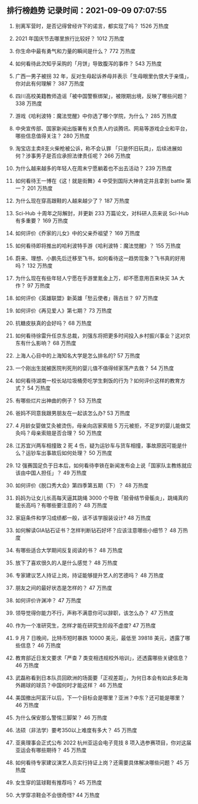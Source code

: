 
## 排行榜趋势 记录时间：2021-09-09 07:07:55
  
  1. 别离军营时，是否记得曾经许下的诺言，都实现了吗？ 1526 万热度
    
  2. 2021 年国庆节去哪里旅行比较好？ 1012 万热度
    
  3. 你生命中最有勇气和力量的瞬间是什么？ 772 万热度
    
  4. 如何看待此次知乎采购的「月饼」导致腹泻的事件？ 543 万热度
    
  5. 广西一男子被拐 32 年，反对生母起诉养母并表示「生母眼里仇恨大于亲情」，你对此有何理解？ 387 万热度
    
  6. 四川高校美籍教师造谣「被中国警察绑架」，被限期出境，反映了哪些问题？ 338 万热度
    
  7. 游戏《哈利波特：魔法觉醒》中你选了哪个学院，为什么？ 285 万热度
    
  8. 中央宣传部、国家新闻出版署有关负责人约谈腾讯、网易等游戏企业和平台，哪些信息值得关注？ 280 万热度
    
  9. 淘宝店主卖8支火柴枪被公诉，称不会认罪 「只是怀旧玩具」，后续进展如何？涉事男子是否应承担法律责任呢？ 266 万热度
    
  10. 为什么越来越多的年轻人在周末宁愿躺着也不出去活动？ 239 万热度
    
  11. 如何看待王一博在《这！就是街舞》4 中受到国际大神肯定并且拿到 battle 第一？ 201 万热度
    
  12. 为什么现在穿高跟鞋的人越来越少了？ 187 万热度
    
  13. Sci-Hub 十周年之际解封，并更新 233 万篇论文，对科研人员来说 Sci-Hub 有多重要？ 169 万热度
    
  14. 如何评价《乔家的儿女》中的父亲乔祖望？ 169 万热度
    
  15. 如何看待即将推出的哈利波特手游《哈利波特：魔法觉醒》？ 155 万热度
    
  16. 蔚来、理想、小鹏先后迁移至飞书，如何看待这一趋势现象？飞书真的好用吗？ 132 万热度
    
  17. 为什么现在有些年轻人宁愿在手游里氪金上万，却不愿意用百来块买 3A 大作？ 97 万热度
    
  18. 如何评价《英雄联盟》新英雄「愁云使者」薇古丝？ 97 万热度
    
  19. 如何评价《再见爱人》第七期？ 73 万热度
    
  20. 抗糖皮肤真的会好吗？ 68 万热度
    
  21. 如何看待徐雷升任京东总裁，刘强东将把更多时间投入乡村振兴事业？这对京东有什么影响？ 68 万热度
    
  22. 上海人心目中的上海知名大学是怎么排名的? 57 万热度
    
  23. 一个刚出生就被医院判死刑的婴儿值不值得倾家荡产去救？ 54 万热度
    
  24. 如何看待湖南一校长站垃圾桶旁吃学生剩饭的行为？如何评价这样的教育方式？ 54 万热度
    
  25. 有哪些烂片出神曲的例子？ 53 万热度
    
  26. 爸妈不同意我跟男朋友在一起该怎么办? 53 万热度
    
  27. 4 月龄女婴做艾灸被烫伤，母亲向店家索赔 5 万元被拒，不足岁的婴儿能做艾灸吗？母亲索赔是否合理？ 50 万热度
    
  28. 江苏宜兴两车相撞致 2 死 4 伤，疑为运钞车与货车相撞，事故原因可能是什么？运钞车出事故后如何处理？ 50 万热度
    
  29. 12 强赛国足负于日本后，如何看待李铁在新闻发布会上说「国家队主教练就应该由中国人担任」？ 49 万热度
    
  30. 如何评价《脱口秀大会》第四季第五期（下）？ 48 万热度
    
  31. 妈妈为让女儿长高每天逼其跳绳 3000 个导致「胫骨结节骨骺炎」，跳绳真的能长高吗？有哪些要注意的？ 48 万热度
    
  32. 家庭条件和学习成绩都一般，该不该学服装设计? 48 万热度
    
  33. 如何解读GIA钻石证书？怎样判断钻石好坏？应该注意哪些小细节？ 48 万热度
    
  34. 有哪些适合大学期间反复阅读的书？ 48 万热度
    
  35. 放下了喜欢很久的人是什么感觉？ 48 万热度
    
  36. 专家建议艺人持证上岗，持证能够提升艺人的艺德吗？ 48 万热度
    
  37. 朋友之间的最好状态是怎样的？ 47 万热度
    
  38. 如何评价许渊冲？ 47 万热度
    
  39. 领导觉得你能力不行，声称不满意你可以辞职，该怎么办？ 47 万热度
    
  40. 作为一个准研究生，怎样才能在研究生阶段不虚度? 47 万热度
    
  41. 9 月 7 日晚间，比特币短时暴跌 10000 美元，最低至  39818 美元，透露了哪些信息？ 46 万热度
    
  42. 教育部近日发文要求「严查 7 类变相违规校外培训」，还透露哪些关键信息？ 46 万热度
    
  43. 武磊称看到日本队员回欧洲的场面要「正视差距」，为何日本会有如此多赴海外踢球的球员？中国何时才能这样？ 46 万热度
    
  44. 美国撤出阿富汗以后，下一个目标会是哪里？亚洲？中东？还可能是哪里？ 46 万热度
    
  45. 为什么保安那么警惕三脚架？ 46 万热度
    
  46. 法硕（非法学）要考350以上难度有多大？ 45 万热度
    
  47. 亚奥理事会正式公布 2022 杭州亚运会电子竞技 8 项入选参赛项目，你对这届亚运会有哪些期待？ 45 万热度
    
  48. 如何看待专家建议演艺人员实行持证上岗？还需要具体解决哪些问题？ 45 万热度
    
  49. 女生穿的篮球鞋有推荐吗？ 45 万热度
    
  50. 大学穿凉鞋会不会很奇怪? 44 万热度
    